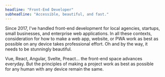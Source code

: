 ```yaml
---
headline: "Front-End Developer"
subheadline: "Accessible, beautiful, and fast."
---    
```


Since 2017, I've handled front-end development for local agencies, startups, small businesses, and enterprise web applications. In all these contexts, consideration for how to make a web app, website, or PWA work as best as possible on any device takes professional effort. Oh and by the way, it needs to be stunningly beautiful.

Vue, React, Angular, Svelte, Preact... the front-end space advances everyday. But the principles of making a project work as best as possible for any human with any device remain the same. 